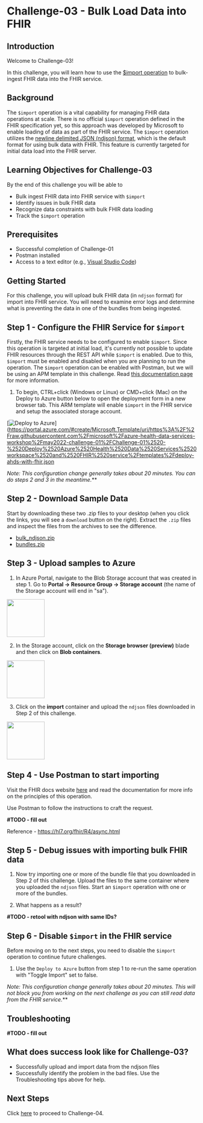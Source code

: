 # Challenge-03 - Bulk Load Data into FHIR

## Introduction

Welcome to Challenge-03!

In this challenge, you will learn how to use the [$import operation](https://docs.microsoft.com/en-us/azure/healthcare-apis/fhir/configure-import-data)  to bulk-ingest FHIR data into the FHIR service.

## Background

The `$import` operation is a vital capability for managing FHIR data operations at scale. There is no official `$import` operation defined in the FHIR specification yet, so this approach was developed by Microsoft to enable loading of data as part of the FHIR service. The `$import` operation utilizes the [newline delimited JSON (ndjson) format](http://ndjson.org/), which is the default format for using bulk data with FHIR. This feature is currently targeted for initial data load into the FHIR server.

## Learning Objectives for Challenge-03

By the end of this challenge you will be able to 

+ Bulk ingest FHIR data into FHIR service with `$import`
+ Identify issues in bulk FHIR data
+ Recognize data constraints with bulk FHIR data loading
+ Track the `$import` operation


## Prerequisites

+ Successful completion of Challenge-01
+ Postman installed
+ Access to a text editor (e.g., [Visual Studio Code](https://code.visualstudio.com/))

## Getting Started

For this challenge, you will upload bulk FHIR data (in `ndjson` format) for import into FHIR service. You will need to examine error logs and determine what is preventing the data in one of the bundles from being ingested.

## Step 1 - Configure the FHIR Service for `$import`

Firstly, the FHIR service needs to be configured to enable `$import`. Since this operation is targeted at initial load, it's currently not possible to update FHIR resources through the REST API while `$import` is enabled. Due to this, `$import` must be enabled and disabled when you are planning to run the operation. The `$import` operation can be enabled with Postman, but we will be using an APM template in this challenge. Read [this documentation page](https://docs.microsoft.com/en-us/azure/healthcare-apis/fhir/configure-import-data) for more information.

1. To begin, CTRL+click (Windows or Linux) or CMD+click (Mac) on the Deploy to Azure button below to open the deployment form in a new browser tab. This ARM template will enable `$import` in the FHIR service and setup the associated storage account.

[![Deploy to Azure](https://aka.ms/deploytoazurebutton)](https://portal.azure.com/#create/Microsoft.Template/uri/https%3A%2F%2Fraw.githubusercontent.com%2Fmicrosoft%2Fazure-health-data-services-workshop%2Fmay2022-challenge-01%2FChallenge-01%2520-%2520Deploy%2520Azure%2520Health%2520Data%2520Services%2520workspace%2520and%2520FHIR%2520service%2Ftemplates%2Fdeploy-ahds-with-fhir.json

*Note: This configuration change generally takes about 20 minutes. You can do steps 2 and 3 in the meantime.***

## Step 2 - Download Sample Data

Start by downloading these two .zip files to your desktop (when you click the links, you will see a `download` button on the right). Extract the `.zip` files and inspect the files from the archives to see the difference.

+ [bulk_ndjson.zip](./samples/bulk_ndjson.zip)
+ [bundles.zip](./samples/bundles.zip)

## Step 3 - Upload samples to Azure

1. In Azure Portal, navigate to the Blob Storage account that was created in step 1. Go to **Portal -> Resource Group -> Storage account** (the name of the Storage account will end in "sa").

<img src="https://thumbs.dreamstime.com/b/orange-post-note-isolated-white-7874325.jpg" height="100">

2. In the Storage account, click on the **Storage browser (preview)** blade and then click on **Blob containers**. 

<img src="https://thumbs.dreamstime.com/b/orange-post-note-isolated-white-7874325.jpg" height="100">

3. Click on the **import** container and upload the `ndjson` files downloaded in Step 2 of this challenge.

<img src="https://thumbs.dreamstime.com/b/orange-post-note-isolated-white-7874325.jpg" height="100">

## Step 4 - Use Postman to start importing

Visit the FHIR docs website [here](https://docs.microsoft.com/en-us/azure/healthcare-apis/fhir/import-data) and read the documentation for more info on the principles of this operation.

Use Postman to follow the instructions to craft the request.

**#TODO - fill out**

Reference - https://hl7.org/fhir/R4/async.html


## Step 5 - Debug issues with importing bulk FHIR data 

1. Now try importing one or more of the bundle file that you downloaded in Step 2 of this challenge. Upload the files to the same container where you uploaded the `ndjson` files. Start an `$import` operation with one or more of the bundles.

2. What happens as a result?

**#TODO - retool with ndjson with same IDs?**

## Step 6 - Disable `$import` in the FHIR service

Before moving on to the next steps, you need to disable the `$import` operation to continue future challenges. 

1. Use the `Deploy to Azure` button from step 1 to re-run the same operation with "Toggle Import" set to false.

*Note: This configuration change generally takes about 20 minutes. This will not block you from working on the next challenge as you can still read data from the FHIR service.***

## Troubleshooting 

**#TODO - fill out**

## What does success look like for Challenge-03?

+ Successfully upload and import data from the ndjson files
+ Successfully identify the problem in the bad files. Use the Troubleshooting tips above for help. 

## Next Steps

Click [here](<../Challenge-04 - Query and Search FHIR/Readme.md>) to proceed to Challenge-04.
